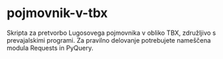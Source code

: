 # pojmovnik-v-tbx
Skripta za pretvorbo Lugosovega pojmovnika v obliko TBX, združljivo s prevajalskimi programi. Za pravilno delovanje potrebujete nameščena modula Requests in PyQuery.
